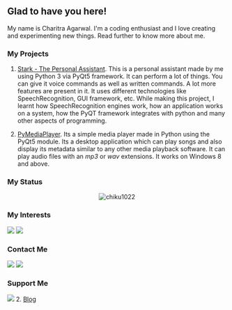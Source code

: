 ## Glad to have you here!

My name is Charitra Agarwal. I'm a coding enthusiast and I love creating and experimenting new things.
Read further to know more about me.

### My Projects

1. [Stark - The Personal Assistant](https://github.com/Chiku1022/Stark-The-Personal-Assistant).
    This is a personal assistant made by me using Python 3 via PyQt5 framework. It can perform a lot of things. You can give it voice commands as well as written commands. A lot more features are present in it. It uses different technologies like SpeechRecognition, GUI framework, etc.
    While making this project, I learnt how SpeechRecognition engines work, how an application works on a system, how the PyQT framework integrates with python and many other aspects of programming.
    
2. [PyMediaPlayer](https://github.com/Chiku1022/PyMediaPlayer).
    Its a simple media player made in Python using the PyQt5 module. Its a desktop application which can play songs and also display its metadata similar to any other media playback software. It can play audio files with an *mp3* or *wav* extensions. It works on Windows 8 and above.


### My Status
<p align="center"> <img src="https://github-readme-stats.vercel.app/api?username=chiku1022&show_icons=true" alt="chiku1022" /> </p> 

### My Interests
[![](https://img.shields.io/badge/python-%238cd3ff.svg?&style=for-the-badge&logo=python)]() 
[![](https://img.shields.io/badge/android-%238cd3ff.svg?&style=for-the-badge&logo=android)]()


### Contact Me
[![](https://img.shields.io/badge/linkedin-%230077B5.svg?&style=for-the-badge&logo=linkedin&logoColor=white)](https://in.linkedin.com/in/chiku1022)
[![](https://img.shields.io/badge/instagram-%23E4405F.svg?&style=for-the-badge&logo=instagram&logoColor=white)](https://www.instagram.com/everything_computerized/)

### Support Me
[![](https://img.shields.io/badge/youtube-%23FF0000.svg?&style=for-the-badge&logo=youtube&logoColor=white)](https://youtube.com/c/everythingcomputerized)
2. [Blog](https://everythingcomputerized-ca.blogspot.com)

